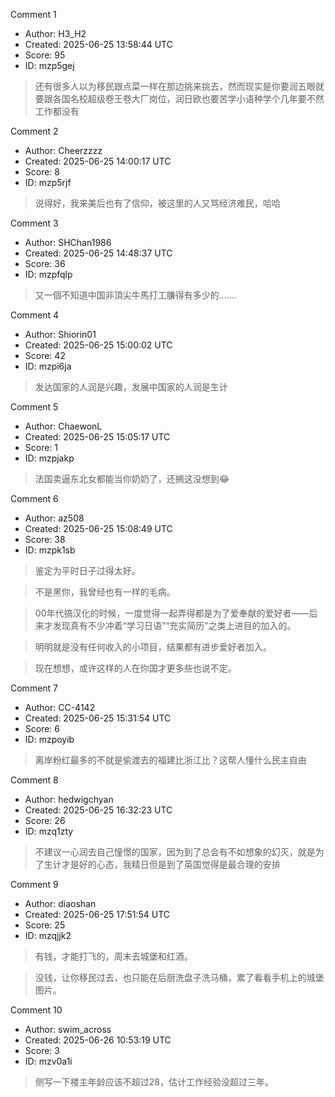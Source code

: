 Comment 1

- Author: H3_H2
- Created: 2025-06-25 13:58:44 UTC
- Score: 95
- ID: mzp5gej

> 还有很多人以为移民跟点菜一样在那边挑来挑去，然而现实是你要润五眼就要跟各国名校超级卷王卷大厂岗位，润日欧也要苦学小语种学个几年要不然工作都没有

Comment 2

- Author: Cheerzzzz
- Created: 2025-06-25 14:00:17 UTC
- Score: 8
- ID: mzp5rjf

> 说得好，我来美后也有了信仰，被这里的人又骂经济难民，哈哈

Comment 3

- Author: SHChan1986
- Created: 2025-06-25 14:48:37 UTC
- Score: 36
- ID: mzpfqlp

> 又一個不知道中国非頂尖牛馬打工膁得有多少的.......

Comment 4

- Author: Shiorin01
- Created: 2025-06-25 15:00:02 UTC
- Score: 42
- ID: mzpi6ja

> 发达国家的人润是兴趣，发展中国家的人润是生计

Comment 5

- Author: ChaewonL
- Created: 2025-06-25 15:05:17 UTC
- Score: 1
- ID: mzpjakp

> 法国卖逼东北女都能当你奶奶了，还搁这没想到😂

Comment 6

- Author: az508
- Created: 2025-06-25 15:08:49 UTC
- Score: 38
- ID: mzpk1sb

> 鉴定为平时日子过得太好。

> 不是黑你，我曾经也有一样的毛病。

> 00年代搞汉化的时候，一度觉得一起弄得都是为了爱奉献的爱好者——后来才发现真有不少冲着“学习日语”“充实简历”之类上进目的加入的。

> 明明就是没有任何收入的小项目，结果都有进步爱好者加入。

> 现在想想，或许这样的人在你国才更多些也说不定。

Comment 7

- Author: CC-4142
- Created: 2025-06-25 15:31:54 UTC
- Score: 6
- ID: mzpoyib

> 离岸粉红最多的不就是偷渡去的福建比浙江比？这帮人懂什么民主自由

Comment 8

- Author: hedwigchyan
- Created: 2025-06-25 16:32:23 UTC
- Score: 26
- ID: mzq1zty

> 不建议一心润去自己憧憬的国家，因为到了总会有不如想象的幻灭，就是为了生计才是好的心态，我精日但是到了英国觉得是最合理的安排

Comment 9

- Author: diaoshan
- Created: 2025-06-25 17:51:54 UTC
- Score: 25
- ID: mzqjjk2

> 有钱，才能打飞的，周末去城堡和红酒。

> 没钱，让你移民过去，也只能在后厨洗盘子洗马桶，累了看看手机上的城堡图片。

Comment 10

- Author: swim_across
- Created: 2025-06-26 10:53:19 UTC
- Score: 3
- ID: mzv0a1i

> 侧写一下楼主年龄应该不超过28，估计工作经验没超过三年。
